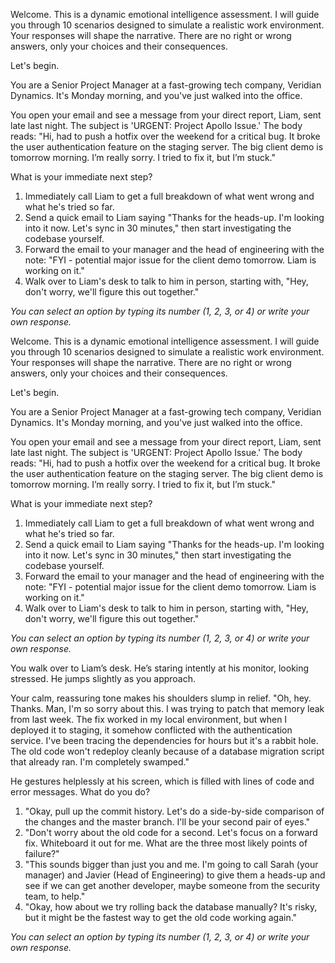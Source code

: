  

Welcome. This is a dynamic emotional intelligence assessment. I will guide you through 10 scenarios designed to simulate a realistic work environment. Your responses will shape the narrative. There are no right or wrong answers, only your choices and their consequences.

Let's begin.

You are a Senior Project Manager at a fast-growing tech company, Veridian Dynamics. It's Monday morning, and you've just walked into the office.

You open your email and see a message from your direct report, Liam, sent late last night. The subject is 'URGENT: Project Apollo Issue.' The body reads: "Hi, had to push a hotfix over the weekend for a critical bug. It broke the user authentication feature on the staging server. The big client demo is tomorrow morning. I’m really sorry. I tried to fix it, but I’m stuck."

What is your immediate next step?

1.  Immediately call Liam to get a full breakdown of what went wrong and what he's tried so far.
2.  Send a quick email to Liam saying "Thanks for the heads-up. I'm looking into it now. Let's sync in 30 minutes," then start investigating the codebase yourself.
3.  Forward the email to your manager and the head of engineering with the note: "FYI - potential major issue for the client demo tomorrow. Liam is working on it."
4.  Walk over to Liam's desk to talk to him in person, starting with, "Hey, don't worry, we'll figure this out together."

*You can select an option by typing its number (1, 2, 3, or 4) or write your own response.*
 

Welcome. This is a dynamic emotional intelligence assessment. I will guide you through 10 scenarios designed to simulate a realistic work environment. Your responses will shape the narrative. There are no right or wrong answers, only your choices and their consequences.

Let's begin.

You are a Senior Project Manager at a fast-growing tech company, Veridian Dynamics. It's Monday morning, and you've just walked into the office.

You open your email and see a message from your direct report, Liam, sent late last night. The subject is 'URGENT: Project Apollo Issue.' The body reads: "Hi, had to push a hotfix over the weekend for a critical bug. It broke the user authentication feature on the staging server. The big client demo is tomorrow morning. I’m really sorry. I tried to fix it, but I’m stuck."

What is your immediate next step?

1.  Immediately call Liam to get a full breakdown of what went wrong and what he's tried so far.
2.  Send a quick email to Liam saying "Thanks for the heads-up. I'm looking into it now. Let's sync in 30 minutes," then start investigating the codebase yourself.
3.  Forward the email to your manager and the head of engineering with the note: "FYI - potential major issue for the client demo tomorrow. Liam is working on it."
4.  Walk over to Liam's desk to talk to him in person, starting with, "Hey, don't worry, we'll figure this out together."

*You can select an option by typing its number (1, 2, 3, or 4) or write your own response.*
 

You walk over to Liam’s desk. He’s staring intently at his monitor, looking stressed. He jumps slightly as you approach.

Your calm, reassuring tone makes his shoulders slump in relief. "Oh, hey. Thanks. Man, I'm so sorry about this. I was trying to patch that memory leak from last week. The fix worked in my local environment, but when I deployed it to staging, it somehow conflicted with the authentication service. I've been tracing the dependencies for hours but it's a rabbit hole. The old code won't redeploy cleanly because of a database migration script that already ran. I'm completely swamped."

He gestures helplessly at his screen, which is filled with lines of code and error messages. What do you do?

1.  "Okay, pull up the commit history. Let's do a side-by-side comparison of the changes and the master branch. I'll be your second pair of eyes."
2.  "Don't worry about the old code for a second. Let's focus on a forward fix. Whiteboard it out for me. What are the three most likely points of failure?"
3.  "This sounds bigger than just you and me. I'm going to call Sarah (your manager) and Javier (Head of Engineering) to give them a heads-up and see if we can get another developer, maybe someone from the security team, to help."
4.  "Okay, how about we try rolling back the database manually? It's risky, but it might be the fastest way to get the old code working again."

*You can select an option by typing its number (1, 2, 3, or 4) or write your own response.*
